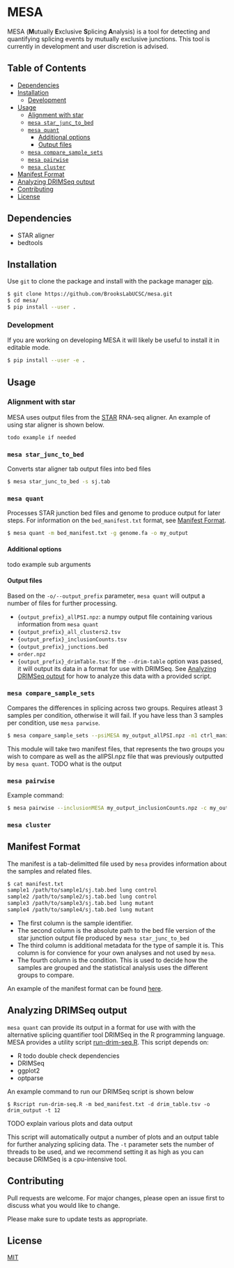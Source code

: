 # MESA
MESA (**M**utually **E**xclusive **S**plicing **A**nalysis) is a tool for detecting and quantifying splicing events
by mutually exclusive junctions.  This tool is currently in development and
user discretion is advised.

## Table of Contents
  * [Dependencies](#dependencies)
  * [Installation](#installation)
    + [Development](#development)
  * [Usage](#usage)
    + [Alignment with star](#alignment-with-star)
    + [`mesa star_junc_to_bed`](#mesa-star_junc_to_bed)
    + [`mesa quant`](#mesa-quant)
      - [Additional options](#additional-options)
      - [Output files](#output-files)
    + [`mesa compare_sample_sets`](#mesa-compare_sample_sets)
    + [`mesa pairwise`](#mesa-pairwise)
    + [`mesa cluster`](#mesa-cluster)
  * [Manifest Format](#manifest-format)
  * [Analyzing DRIMSeq output](#analyzing-drimseq-output)
  * [Contributing](#contributing)
  * [License](#license)

## Dependencies
- STAR aligner
- bedtools

## Installation

Use `git` to clone the package and install with the package manager [pip](https://pip.pypa.io/en/stable/).

```bash
$ git clone https://github.com/BrooksLabUCSC/mesa.git
$ cd mesa/
$ pip install --user .
```
### Development
If you are working on developing MESA it will likely be useful to install it in editable mode.
```bash
$ pip install --user -e .
```

## Usage

### Alignment with star
MESA uses output files from the [STAR](https://github.com/alexdobin/STAR)
RNA-seq aligner. An example of using star aligner is shown below.
```bash
todo example if needed
```

### `mesa star_junc_to_bed`
Converts star aligner tab output files into bed files
```bash
$ mesa star_junc_to_bed -s sj.tab
```

### `mesa quant`
Processes STAR junction bed files and genome to produce output for later steps.
For information on the `bed_manifest.txt` format, see [Manifest Format](#manifest-format).
```bash
$ mesa quant -m bed_manifest.txt -g genome.fa -o my_output
```

#### Additional options
todo example sub arguments

#### Output files
Based on the `-o/--output_prefix` parameter, `mesa quant` will output a number
of files for further processing.
- `{output_prefix}_allPSI.npz`: a numpy output file containing various
  information from `mesa quant`
- `{output_prefix}_all_clusters2.tsv`
- `{output_prefix}_inclusionCounts.tsv`
- `{output_prefix}_junctions.bed`
- `order.npz`
- `{output_prefix}_drimTable.tsv`: If the `--drim-table` option was passed, it
  will output its data in a format for use with DRIMSeq. See [Analyzing DRIMSeq
  output](#analyzing-drimseq-output) for how to analyze this data with a
  provided script.

### `mesa compare_sample_sets`
Compares the differences in splicing across two groups. Requires atleast 3
samples per condition, otherwise it will fail. If you have less than 3 samples
per condition, use `mesa parwise`.
```bash
$ mesa compare_sample_sets --psiMESA my_output_allPSI.npz -m1 ctrl_manifest.txt -m2 mut_manifest.txt
```
This module will take two manifest files, that represents the two groups you
wish to compare as well as the allPSI.npz file that was previously outputted by
`mesa quant`. TODO what is the output

### `mesa pairwise`

Example command:

```bash
$ mesa pairwise --inclusionMESA my_output_inclusionCounts.npz -c my_output_all_clusters2.tsv >pairwise_output.txt
```

### `mesa cluster`

## Manifest Format
The manifest is a tab-delimitted file used by `mesa` provides information about
the samples and related files.
```bash
$ cat manifest.txt
sample1 /path/to/sample1/sj.tab.bed lung control
sample2 /path/to/sample2/sj.tab.bed lung control
sample3 /path/to/sample3/sj.tab.bed lung mutant
sample4 /path/to/sample4/sj.tab.bed lung mutant
```
- The first column is the sample identifier.
- The second column is the absolute path to the bed file version of the star junction output file produced by `mesa star_junc_to_bed`
- The third column is additional metadata for the type of sample it is. This column is for convience for your own analyses and not used by `mesa`.
- The fourth column is the condition. This is used to decide how the samples are
grouped and the statistical analysis uses the different groups to compare.

An example of the manifest format can be found [here](data/example_manifest.txt).

## Analyzing DRIMSeq output
`mesa quant` can provide its output in a format for use with with the
alternative splicing quantifier tool DRIMSeq in the R programming language.
MESA provides a utility script [run-drim-seq.R](scripts/run-drim-seq.R). This
script depends on:
- R todo double check dependencies
- DRIMSeq
- ggplot2
- optparse

An example command to run our DRIMSeq script is shown below
```
$ Rscript run-drim-seq.R -m bed_manifest.txt -d drim_table.tsv -o drim_output -t 12
```

TODO explain various plots and data output

This script will automatically output a number of plots and an output table for
further analyzing splicing data. The `-t` parameter sets the number of threads
to be used, and we recommend setting it as high as you can because DRIMSeq is a
cpu-intensive tool.

## Contributing
Pull requests are welcome. For major changes, please open an issue first to discuss what you would like to change.

Please make sure to update tests as appropriate.

## License
[MIT](LICENSE)
